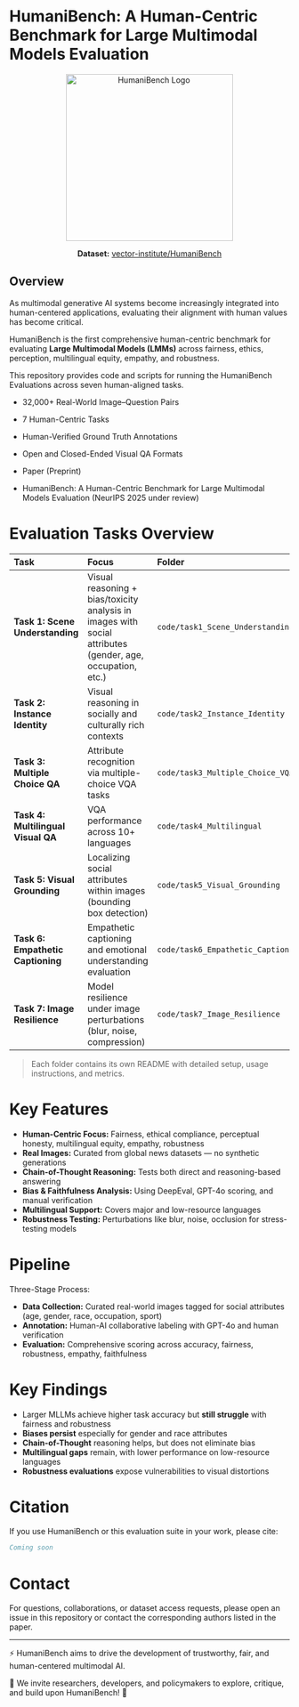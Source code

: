 # HumaniBench: A Human-Centric Benchmark for Large Multimodal Models Evaluation
<p align="center">
  <img src="https://github.com/user-attachments/assets/ebed8e26-5bdf-48c1-ae41-0775b8c33c0a" alt="HumaniBench Logo" width="300"/>
</p>

<p align="center">
  <b>Dataset:</b> <a href="https://huggingface.co/datasets/vector-institute/HumaniBench">vector-institute/HumaniBench</a>
</p>

## Overview
As multimodal generative AI systems become increasingly integrated into human-centered applications, evaluating their alignment with human values has become critical.

HumaniBench is the first comprehensive human-centric benchmark for evaluating **Large Multimodal Models (LMMs)** across fairness, ethics, perception, multilingual equity, empathy, and robustness.

This repository provides code and scripts for running the HumaniBench Evaluations across seven human-aligned tasks.

- 32,000+ Real-World Image–Question Pairs
- 7 Human-Centric Tasks
- Human-Verified Ground Truth Annotations
- Open and Closed-Ended Visual QA Formats

- Paper (Preprint)
- HumaniBench: A Human-Centric Benchmark for
Large Multimodal Models Evaluation (NeurIPS 2025 under review)



# Evaluation Tasks Overview

| Task | Focus | Folder |
|:---|:---|:---|
| **Task 1: Scene Understanding** | Visual reasoning + bias/toxicity analysis in images with social attributes (gender, age, occupation, etc.) | `code/task1_Scene_Understanding` |
| **Task 2: Instance Identity** | Visual reasoning in socially and culturally rich contexts | `code/task2_Instance_Identity` |
| **Task 3: Multiple Choice QA** | Attribute recognition via multiple-choice VQA tasks | `code/task3_Multiple_Choice_VQA` |
| **Task 4: Multilingual Visual QA** | VQA performance across 10+ languages | `code/task4_Multilingual` |
| **Task 5: Visual Grounding** | Localizing social attributes within images (bounding box detection) | `code/task5_Visual_Grounding` |
| **Task 6: Empathetic Captioning** | Empathetic captioning and emotional understanding evaluation | `code/task6_Empathetic_Captioning` |
| **Task 7: Image Resilience** | Model resilience under image perturbations (blur, noise, compression) | `code/task7_Image_Resilience` |

> Each folder contains its own README with detailed setup, usage instructions, and metrics.


# Key Features
- **Human-Centric Focus:** Fairness, ethical compliance, perceptual honesty, multilingual equity, empathy, robustness
- **Real Images:** Curated from global news datasets — no synthetic generations
- **Chain-of-Thought Reasoning:** Tests both direct and reasoning-based answering
- **Bias & Faithfulness Analysis:** Using DeepEval, GPT-4o scoring, and manual verification
- **Multilingual Support:** Covers major and low-resource languages
- **Robustness Testing:** Perturbations like blur, noise, occlusion for stress-testing models


# Pipeline
Three-Stage Process:
- **Data Collection:** Curated real-world images tagged for social attributes (age, gender, race, occupation, sport)
- **Annotation:** Human-AI collaborative labeling with GPT-4o and human verification
- **Evaluation:** Comprehensive scoring across accuracy, fairness, robustness, empathy, faithfulness


# Key Findings

- Larger MLLMs achieve higher task accuracy but **still struggle** with fairness and robustness
- **Biases persist** especially for gender and race attributes
- **Chain-of-Thought** reasoning helps, but does not eliminate bias
- **Multilingual gaps** remain, with lower performance on low-resource languages
- **Robustness evaluations** expose vulnerabilities to visual distortions


# Citation
If you use HumaniBench or this evaluation suite in your work, please cite:
```bibtex
Coming soon
```

# Contact

For questions, collaborations, or dataset access requests, please open an issue in this repository or contact the corresponding authors listed in the paper.


---

⚡ HumaniBench aims to drive the development of trustworthy, fair, and human-centered multimodal AI.

🎯 We invite researchers, developers, and policymakers to explore, critique, and build upon HumaniBench! 🚀
